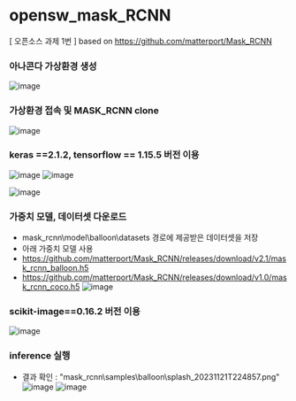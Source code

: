 # opensw_mask_RCNN
[ 오픈소스 과제 1번 ] based on https://github.com/matterport/Mask_RCNN


### 아나콘다 가상환경 생성
![image](https://github.com/mungsil/opensw_mask_RCNN/assets/107127451/b81fc8f6-ead2-4b58-a014-9c58d14ad960)

### 가상환경 접속 및 MASK_RCNN clone 
![image](https://github.com/mungsil/opensw_mask_RCNN/assets/107127451/d89acdc5-a7a4-49ad-b831-c08e3b9a6701)

### keras ==2.1.2, tensorflow == 1.15.5 버전 이용
![image](https://github.com/mungsil/opensw_mask_RCNN/assets/107127451/e228313d-59e8-4436-b994-ef13d992833e)
![image](https://github.com/mungsil/opensw_mask_RCNN/assets/107127451/bef350d5-c01b-4dad-a14d-416a0d871947)

![image](https://github.com/mungsil/opensw_mask_RCNN/assets/107127451/1837122d-e9f9-44a0-ae9a-33547d9b124e)

### 가중치 모델, 데이터셋 다운로드
- mask_rcnn\model\balloon\datasets 경로에 제공받은 데이터셋을 저장
- 아래 가중치 모델 사용
- https://github.com/matterport/Mask_RCNN/releases/download/v2.1/mask_rcnn_balloon.h5
- https://github.com/matterport/Mask_RCNN/releases/download/v1.0/mask_rcnn_coco.h5
  ![image](https://github.com/mungsil/opensw_mask_RCNN/assets/107127451/510684c4-3ec9-4565-9389-d6bf3ac348c5)

### scikit-image==0.16.2 버전 이용
![image](https://github.com/mungsil/opensw_mask_RCNN/assets/107127451/d8582c53-6423-4a44-9571-4f09de52e113)


### inference 실행
- 결과 확인 : "mask_rcnn\samples\balloon\splash_20231121T224857.png"
![image](https://github.com/mungsil/opensw_mask_RCNN/assets/107127451/66d2c251-1dce-4790-aaaa-5ac42e3ae3f9)
![image](https://github.com/mungsil/opensw_mask_RCNN/assets/107127451/e57d9006-4ca0-4e8c-ae86-8209d3366e50)
